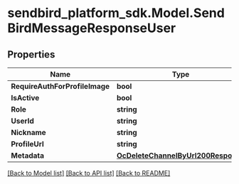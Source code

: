 
# sendbird_platform_sdk.Model.SendBirdMessageResponseUser

## Properties

Name | Type | Description | Notes
------------ | ------------- | ------------- | -------------
**RequireAuthForProfileImage** | **bool** |  | [optional] 
**IsActive** | **bool** |  | [optional] 
**Role** | **string** |  | [optional] 
**UserId** | **string** |  | [optional] 
**Nickname** | **string** |  | [optional] 
**ProfileUrl** | **string** |  | [optional] 
**Metadata** | [**OcDeleteChannelByUrl200Response**](OcDeleteChannelByUrl200Response.md) |  | [optional] 

[[Back to Model list]](../README.md#documentation-for-models)
[[Back to API list]](../README.md#documentation-for-api-endpoints)
[[Back to README]](../README.md)

